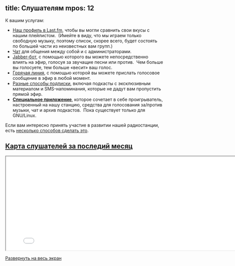 title: Слушателям
mpos: 12
---
К вашим услугам:

- [Наш профиль в Last.fm][last], чтобы вы могли сравнить свои вкусы с нашим
  плейлистом.  (Имейте в виду, что мы играем только свободную музыку, поэтому
  список, скорее всего, будет состоять по большей части из неизвестных вам
  групп.)
- [Чат][chat] для общения между собой и с администраторами.
- [Jabber-бот][jabber], с помощью которого вы можете непосредственно влиять на
  эфир, голосуя за звучащие песни или против.  Чем больше вы голосуете, тем
  больше «весит» ваш голос.
- [Горячая линия](/hotline/), с помощью которой вы можете прислать голосовое
  сообщение в эфир в любой момент.
- [Разные способы подписки][sub], включая подкасты с эксклюзивным материалом и
  SMS-напоминания, которые не дадут вам пропустить прямой эфир.
- **[Специальное приложение][client]**, которое сочетает в себе проигрыватель,
  настроенный на нашу станцию, средства для голосования за/против музыки, чат и
  архив подкастов.  Пока существует только для GNU/Linux.

Если вам интересно принять участие в развитии нашей радиостанции, есть
[несколько способов сделать это](/support/).

[chat]: /chat.html
[jabber]: /voting/
[last]: http://www.lastfm.ru/user/tmradiobot
[sub]: /subscribe.html
[client]: http://app.tmradio.net/


## <a class="local" href="/listeners/#map" name="map">Карта слушателей за последий месяц</a>

<iframe id="cmap" src="/listeners/map/" width="800" height="300"></iframe>

[Развернуть на весь экран](/listeners/map/)
